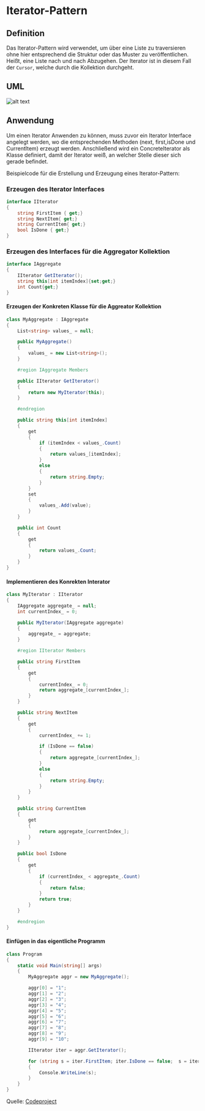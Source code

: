 # Iterator-Pattern

## Definition

Das Iterator-Pattern wird verwendet, um über eine Liste zu traversieren ohne hier entsprechend die Struktur oder das Muster zu
veröffentlichen. Heißt, eine Liste nach und nach Abzugehen. Der Iterator ist in diesem Fall der `Cursor`, welche durch die Kollektion
durchgeht.

## UML

![alt text](iterator_uml.png)

## Anwendung

Um einen Iterator Anwenden zu können, muss zuvor ein Iterator Interface angelegt werden, wo die entsprechenden Methoden (next, 
first,isDone und CurrentItem) erzeugt werden. Anschließend wird ein ConcreteIterator als Klasse definiert, damit der Iterator weiß, an 
welcher Stelle dieser sich gerade befindet.

Beispielcode für die Erstellung und Erzeugung eines Iterator-Pattern:

### Erzeugen des Iterator Interfaces

```csharp
interface IIterator
{
    string FirstItem { get;}
    string NextItem{ get;}
    string CurrentItem{ get;}
    bool IsDone { get;}
}
```

### Erzeugen des Interfaces für die Aggregator Kollektion

```csharp
interface IAggregate
{
    IIterator GetIterator();
    string this[int itemIndex]{set;get;}
    int Count{get;}
}
```

#### Erzeugen der Konkreten Klasse für die Aggreator Kollektion

```csharp
class MyAggregate : IAggregate
{
    List<string> values_ = null;

    public MyAggregate()
    {
        values_ = new List<string>();
    }

    #region IAggregate Members

    public IIterator GetIterator()
    {
        return new MyIterator(this);
    }

    #endregion

    public string this[int itemIndex]
    {
        get
        {
            if (itemIndex < values_.Count)
            {
                return values_[itemIndex];
            }
            else
            {
                return string.Empty;
            }
        }
        set
        {                
            values_.Add(value);                                
        }
    }

    public int Count
    {
        get
        {
            return values_.Count;
        }
    }
}
```

#### Implementieren des Konrekten Interator

```csharp
class MyIterator : IIterator
{
    IAggregate aggregate_ = null;
    int currentIndex_ = 0;

    public MyIterator(IAggregate aggregate)
    {
        aggregate_ = aggregate;
    }

    #region IIterator Members

    public string FirstItem
    {
        get
        {
            currentIndex_ = 0;
            return aggregate_[currentIndex_];
        }
    }

    public string NextItem
    {
        get
        {
            currentIndex_ += 1;

            if (IsDone == false)
            {
                return aggregate_[currentIndex_];
            }
            else
            {
                return string.Empty;
            }
        }
    }

    public string CurrentItem
    {
        get
        {
            return aggregate_[currentIndex_];
        }
    }

    public bool IsDone
    {
        get
        {
            if (currentIndex_ < aggregate_.Count)
            {
                return false;
            }
            return true;
        }
    }

    #endregion
}
```

#### Einfügen in das eigentliche Programm

```csharp
class Program
{
    static void Main(string[] args)
    {
        MyAggregate aggr = new MyAggregate();

        aggr[0] = "1";
        aggr[1] = "2";
        aggr[2] = "3";
        aggr[3] = "4";
        aggr[4] = "5";
        aggr[5] = "6";
        aggr[6] = "7";
        aggr[7] = "8";
        aggr[8] = "9";
        aggr[9] = "10";

        IIterator iter = aggr.GetIterator();

        for (string s = iter.FirstItem; iter.IsDone == false;  s = iter.NextItem )
        {
            Console.WriteLine(s);
        }
    }
}
```

Quelle: [Codeproject](https://www.codeproject.com/Articles/362986/Understanding-and-Implementing-the-Iterator-Patter)

